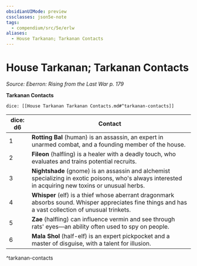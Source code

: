 ```yaml
---
obsidianUIMode: preview
cssclasses: json5e-note
tags:
  - compendium/src/5e/erlw
aliases:
  - House Tarkanan; Tarkanan Contacts
---
```

# House Tarkanan; Tarkanan Contacts
*Source: Eberron: Rising from the Last War p. 179* 

**Tarkanan Contacts**

`dice: [[House Tarkanan Tarkanan Contacts.md#^tarkanan-contacts]]`

| dice: d6 | Contact |
|----------|---------|
| 1 | **Rotting Bal** (human) is an assassin, an expert in unarmed combat, and a founding member of the house. |
| 2 | **Fileon** (halfling) is a healer with a deadly touch, who evaluates and trains potential recruits. |
| 3 | **Nightshade** (gnome) is an assassin and alchemist specializing in exotic poisons, who's always interested in acquiring new toxins or unusual herbs. |
| 4 | **Whisper** (elf) is a thief whose aberrant dragonmark absorbs sound. Whisper appreciates fine things and has a vast collection of unusual trinkets. |
| 5 | **Zae** (halfling) can influence vermin and see through rats' eyes—an ability often used to spy on people. |
| 6 | **Mala Shol** (half-elf) is an expert pickpocket and a master of disguise, with a talent for illusion. |
^tarkanan-contacts
